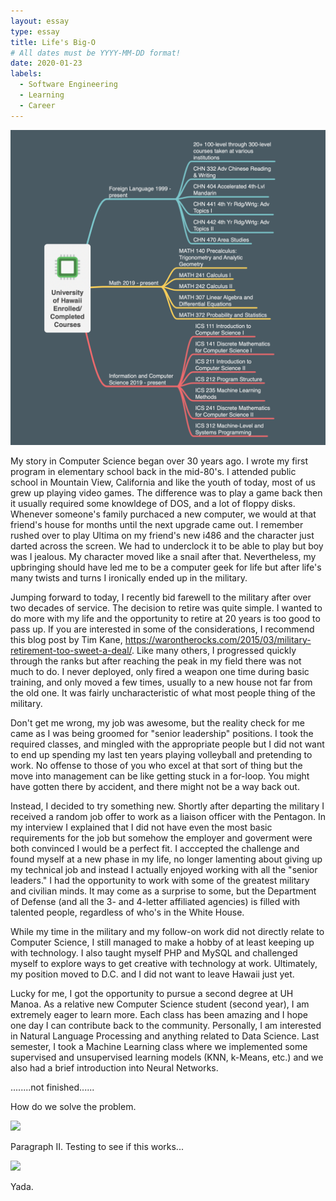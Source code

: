 ```yaml
---
layout: essay
type: essay
title: Life's Big-O
# All dates must be YYYY-MM-DD format!
date: 2020-01-23
labels:
  - Software Engineering
  - Learning
  - Career
---
```


<img class="ui tiny left circular floated image" src="../images/ics_path_img.png">

My story in Computer Science began over 30 years ago. I wrote my first program in elementary school back in the mid-80's. I attended public school in Mountain View, California and like the youth of today, most of us grew up playing video games. The difference was to play a game back then it usually required some knowldege of DOS, and a lot of floppy disks. Whenever someone's family purchaced a new computer, we would at that friend's house for months until the next upgrade came out. I remember rushed over to play Ultima on my friend's new i486 and the character just darted across the screen. We had to underclock it to be able to play but boy was I jealous. My character moved like a snail after that. Nevertheless, my upbringing should have led me to be a computer geek for life but after life's many twists and turns I ironically ended up in the military.

Jumping forward to today, I recently bid farewell to the military after over two decades of service. The decision to retire was quite simple. I wanted to do more with my life and the opportunity to retire at 20 years is too good to pass up. If you are interested in some of the considerations, I recommend this blog post by Tim Kane, https://warontherocks.com/2015/03/military-retirement-too-sweet-a-deal/. Like many others, I progressed quickly through the ranks but after reaching the peak in my field there was not much to do. I never deployed, only fired a weapon one time during basic training, and only moved a few times, usually to a new house not far from the old one. It was fairly uncharacteristic of what most people thing of the military. 

Don't get me wrong, my job was awesome, but the reality check for me came as I was being groomed for "senior leadership" positions. I took the required classes, and mingled with the appropriate people but I did not want to end up spending my last ten years playing volleyball and pretending to work. No offense to those of you who excel at that sort of thing but the move into management can be like getting stuck in a for-loop. You might have gotten there by accident, and there might not be a way back out. 

Instead, I decided to try something new. Shortly after departing the military I received a random job offer to work as a liaison officer with the Pentagon. In my interview I explained that I did not have even the most basic requirements for the job but somehow the employer and goverment were both convinced I would be a perfect fit. I acccepted the challenge and found myself at a new phase in my life, no longer lamenting about giving up my technical job and instead I actually enjoyed working with all the "senior leaders." I had the opportunity to work with some of the greatest military and civilian minds. It may come as a surprise to some, but the Department of Defense (and all the 3- and 4-letter affiliated agencies) is filled with talented people, regardless of who's in the White House.

While my time in the military and my follow-on work did not directly relate to Computer Science, I still managed to make a hobby of at least keeping up with technology. I also taught myself PHP and MySQL and challenged myself to explore ways to get creative with technology at work. Ultimately, my position moved to D.C. and I did not want to leave Hawaii just yet. 

Lucky for me, I got the opportunity to pursue a second degree at UH Manoa. As a relative new Computer Science student (second year), I am extremely eager to learn more. Each class has been amazing and I hope one day I can contribute back to the community. Personally, I am interested in Natural Language Processing and anything related to Data Science. Last semester, I took a Machine Learning class where we implemented some supervised and unsupervised learning models (KNN, k-Means, etc.) and we also had a brief introduction into Neural Networks.   

........not finished......

How do we solve the problem. 

<img class="ui tiny left circular floated image" src="../images/design-technology.jpg">

Paragraph II. Testing to see if this works...

<img class="ui tiny left circular floated image" src="../images/software-code.jpg">

Yada.

